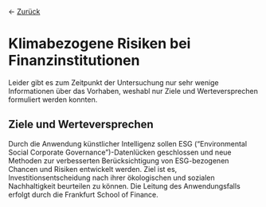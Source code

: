 &larr; [Zurück](..)
# Klimabezogene Risiken bei Finanzinstitutionen
Leider gibt es zum Zeitpunkt der Untersuchung nur sehr wenige Informationen über das Vorhaben, weshabl nur Ziele und Werteversprechen formuliert werden konnten.

## Ziele und Werteversprechen
Durch die Anwendung künstlicher Intelligenz sollen ESG (“Environmental Social Corporate Governance”)-Datenlücken geschlossen und neue Methoden zur verbesserten Berücksichtigung von ESG-bezogenen Chancen und Risiken entwickelt werden. Ziel ist es, Investitionsentscheidung nach ihrer ökologischen und sozialen Nachhaltigkeit beurteilen zu können. Die Leitung des Anwendungsfalls erfolgt durch die Frankfurt School of Finance.